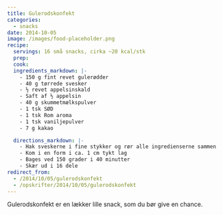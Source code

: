 ```yaml
---
title: Gulerodskonfekt
categories:
  - snacks
date: 2014-10-05
image: /images/food-placeholder.png
recipe:
  servings: 16 små snacks, cirka ~20 kcal/stk
  prep:
  cook:
  ingredients_markdown: |-
    - 150 g fint revet gulerødder
    - 40 g tørrede svesker
    - ½ revet appelsinskald
    - Saft af ½ appelsin
    - 40 g skummetmælkspulver
    - 1 tsk SØD
    - 1 tsk Rom aroma
    - 1 tsk vaniljepulver
    - 7 g kakao

  directions_markdown: |-
    - Hak sveskerne i fine stykker og rør alle ingredienserne sammen
    - Kom i en form i ca. 1 cm tykt lag
    - Bages ved 150 grader i 40 minutter
    - Skær ud i 16 dele
redirect_from:
  - /2014/10/05/gulerodskonfekt
  - /opskrifter/2014/10/05/gulerodskonfekt
---
```


Gulerodskonfekt er en lækker lille snack, som du bør give en chance.